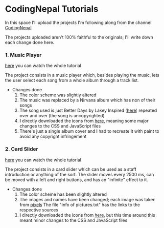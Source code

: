 # CodingNepal Tutorials

In this space I'll upload the projects I'm following along from the channel [CodingNepal](https://www.youtube.com/@CodingNepal)

The projects uploaded aren't 100% faithful to the originals; I'll write down each change done here. 

### 1. Music Player

[here](https://www.youtube.com/watch?v=1-CvPn4AbT4&t=4548s&ab_channel=CodingNepal) you can watch the whole tutorial

The project consists in a music player which, besides playing the music, lets the user select each song from a whole album through a track list. 

* Changes done
    1. The color scheme was slightly altered
    2. The music was replaced by a Nirvana album which has non of their songs
    3. The song used is just Better Days by Lakey Inspired ([here](https://soundcloud.com/lakeyinspired/better-days)) repeated over and over (the song is uncopyrighted)
    4. I directly downloaded the icons from [here](https://fonts.google.com/icons), meaning some major changes to the CSS and JavaScript files
    5. There's just a single album cover and I had to recreate it with paint to avoid any copyright infringement

### 2. Card Slider

[here](https://www.youtube.com/watch?v=6QE8dXq9SOE&ab_channel=CodingNepal) you can watch the whole tutorial

The project consists in a card slider which can be used as a staff introduction or anything of the sort. The slider moves every 2500 ms, can be moved with a left and right buttons, and has an "infinite" effect to it. 

* Changes done
    1. The color scheme has been slightly altered
    2. The images and names have been changed; each image was taken from [pixels](https://www.pexels.com/) The file "info of pictures.txt" has the links to the respective sources
    3. I directly downloaded the icons from [here](https://fonts.google.com/icons), but this time around this meant minor changes to the CSS and JavaScript files